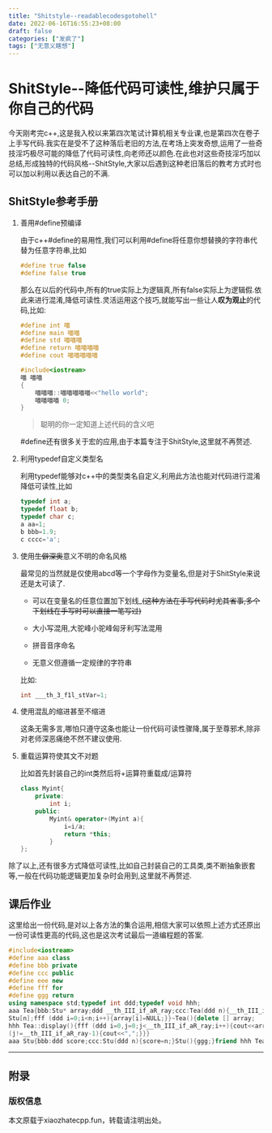 ```yaml
---
title: "Shitstyle--readablecodesgotohell"
date: 2022-06-16T16:55:23+08:00
draft: false
categories: ["发疯了"]
tags: ["无意义瞎想"]
---
```


# ShitStyle--降低代码可读性,维护只属于你自己的代码

今天刚考完c++,这是我入校以来第四次笔试计算机相关专业课,也是第四次在卷子上手写代码.我实在是受不了这种落后老旧的方法,在考场上突发奇想,运用了一些奇技淫巧极尽可能的降低了代码可读性,向老师还以颜色.在此也对这些奇技淫巧加以总结,形成独特的代码风格--ShitStyle,大家以后遇到这种老旧落后的教考方式时也可以加以利用以表达自己的不满.

## ShitStyle参考手册

1. 善用#define预编译
   
   由于c++#define的易用性,我们可以利用#define将任意你想替换的字符串代替为任意字符串,比如
   
   ```cpp
   #define true false
   #define false true
   ```
   
   那么在以后的代码中,所有的true实际上为逻辑真,所有false实际上为逻辑假.依此来进行混淆,降低可读性.灵活运用这个技巧,就能写出一些让人**叹为观止**的代码,比如:
   
   ```cpp
   #define int 喵
   #define main 喵喵
   #define std 喵喵喵
   #define return 喵喵喵喵
   #define cout 喵喵喵喵喵
   
   #include<iostream>
   喵 喵喵
   {
       喵喵喵::喵喵喵喵喵<<"hello world";
       喵喵喵喵 0;    
   }
   ```
   
   > 聪明的你一定知道上述代码的含义吧
   
   #define还有很多关于宏的应用,由于本篇专注于ShitStyle,这里就不再赘述.

2. 利用typedef自定义类型名
   
   利用typedef能够对c++中的类型类名自定义,利用此方法也能对代码进行混淆降低可读性,比如
   
   ```cpp
   typedef int a;
   typedef float b;
   typedef char c;
   a aa=1;
   b bbb=1.9;
   c cccc='a';
   ```

3. 使用~~生僻深奥~~意义不明的命名风格
   
   最常见的当然就是仅使用abcd等一个字母作为变量名,但是对于ShitStyle来说还是太可读了.
   
   - 可以在变量名的任意位置加下划线_~~(这种方法在手写代码时尤其省事,多个下划线在手写时可以直接一笔写过)~~
   
   - 大小写混用,大驼峰小驼峰匈牙利写法混用
   
   - 拼音音序命名
   
   - 无意义但遵循一定规律的字符串
   
   比如:
   
   ```cpp
   int ___th_3_f1l_stVar=1;
   ```

4. 使用混乱的缩进甚至不缩进
   
   这条无需多言,哪怕只遵守这条也能让一份代码可读性骤降,属于至尊邪术,除非对老师深恶痛绝不然不建议使用.

5. 重载运算符使其文不对题
   
   比如首先封装自己的int类然后将+运算符重载成/运算符
   
   ```cpp
   class Myint{
       private:
           int i;
       public:
           Myint& operator+(Myint a){
               i=i/a;
               return *this;
           }
   };
   ```

除了以上,还有很多方式降低可读性,比如自己封装自己的工具类,类不断抽象嵌套等,一般在代码功能逻辑更加复杂时会用到,这里就不再赘述.

## 课后作业

这里给出一份代码,是对以上各方法的集合运用,相信大家可以依照上述方式还原出一份可读性更高的代码,这也是这次考试最后一道编程题的答案.

```cpp
#include<iostream>
#define aaa class
#define bbb private
#define ccc public
#define eee new
#define fff for
#define ggg return
using namespace std;typedef int ddd;typedef void hhh;
aaa Tea{bbb:Stu* array;ddd __th_III_if_aR_ray;ccc:Tea(ddd n){__th_III_if_aR_ray=n;array=eee 
Stu[n];fff (ddd i=0;i<n;i++){array[i]=NULL;}}~Tea(){delete [] array;    }hhh display();};
hhh Tea::display(){fff (ddd i=0,j=0;j<__th_III_if_aR_ray;i++){cout<<array[i].score;if 
(j!=__th_III_if_aR_ray-1){cout<<",";}}}
aaa Stu{bbb:ddd score;ccc:Stu(ddd n){score=n;}Stu(){ggg;}friend hhh Tea::display();};
```

***

## 附录

### 版权信息

本文原载于xiaozhatecpp.fun，转载请注明出处。
